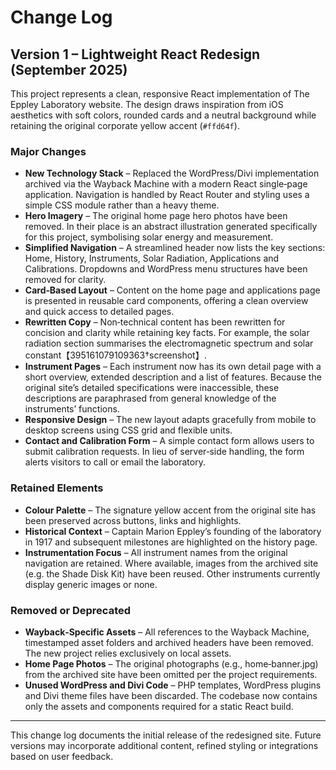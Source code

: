 # Change Log

## Version 1 – Lightweight React Redesign (September 2025)

This project represents a clean, responsive React implementation of The Eppley Laboratory website. The design draws inspiration from iOS aesthetics with soft colors, rounded cards and a neutral background while retaining the original corporate yellow accent (`#ffd64f`).

### Major Changes

* **New Technology Stack** – Replaced the WordPress/Divi implementation archived via the Wayback Machine with a modern React single‑page application. Navigation is handled by React Router and styling uses a simple CSS module rather than a heavy theme.
* **Hero Imagery** – The original home page hero photos have been removed. In their place is an abstract illustration generated specifically for this project, symbolising solar energy and measurement.
* **Simplified Navigation** – A streamlined header now lists the key sections: Home, History, Instruments, Solar Radiation, Applications and Calibrations. Dropdowns and WordPress menu structures have been removed for clarity.
* **Card‑Based Layout** – Content on the home page and applications page is presented in reusable card components, offering a clean overview and quick access to detailed pages.
* **Rewritten Copy** – Non‑technical content has been rewritten for concision and clarity while retaining key facts. For example, the solar radiation section summarises the electromagnetic spectrum and solar constant【395161079109363†screenshot】.
* **Instrument Pages** – Each instrument now has its own detail page with a short overview, extended description and a list of features. Because the original site’s detailed specifications were inaccessible, these descriptions are paraphrased from general knowledge of the instruments’ functions.
* **Responsive Design** – The new layout adapts gracefully from mobile to desktop screens using CSS grid and flexible units.
* **Contact and Calibration Form** – A simple contact form allows users to submit calibration requests. In lieu of server‑side handling, the form alerts visitors to call or email the laboratory.

### Retained Elements

* **Colour Palette** – The signature yellow accent from the original site has been preserved across buttons, links and highlights.
* **Historical Context** – Captain Marion Eppley’s founding of the laboratory in 1917 and subsequent milestones are highlighted on the history page.
* **Instrumentation Focus** – All instrument names from the original navigation are retained. Where available, images from the archived site (e.g. the Shade Disk Kit) have been reused. Other instruments currently display generic images or none.

### Removed or Deprecated

* **Wayback‑Specific Assets** – All references to the Wayback Machine, timestamped asset folders and archived headers have been removed. The new project relies exclusively on local assets.
* **Home Page Photos** – The original photographs (e.g., home‑banner.jpg) from the archived site have been omitted per the project requirements.
* **Unused WordPress and Divi Code** – PHP templates, WordPress plugins and Divi theme files have been discarded. The codebase now contains only the assets and components required for a static React build.

---

This change log documents the initial release of the redesigned site. Future versions may incorporate additional content, refined styling or integrations based on user feedback.